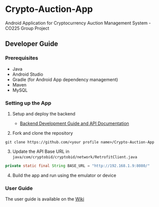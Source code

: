 # Crypto-Auction-App
Android Application for Cryptocurrency Auction Management System - CO225 Group Project

## Developer Guide

### Prerequisites
* Java 
* Android Studio
* Gradle (for Android App dependency management)
* Maven
* MySQL

### Setting up the App

1. Setup and deploy the backend
   - [Backend Development Guide and API Documentation](https://github.com/Piumal1999/cryptobid-backend/blob/main/README.md)

2. Fork and clone the repository
```shell
git clone https://github.com/<your profile name>/Crypto-Auction-App
```
3. Update the API Base URL in `java/com/cryptobid/cryptobid/network/RetrofitClient.java`
```java
private static final String BASE_URL = "http://192.168.1.9:8080/"
```

4. Build the app and run using the emulator or device


### User Guide

The user guide is available on the [Wiki](https://github.com/Piumal1999/Crypto-Auction-App/wiki/User-guide)
